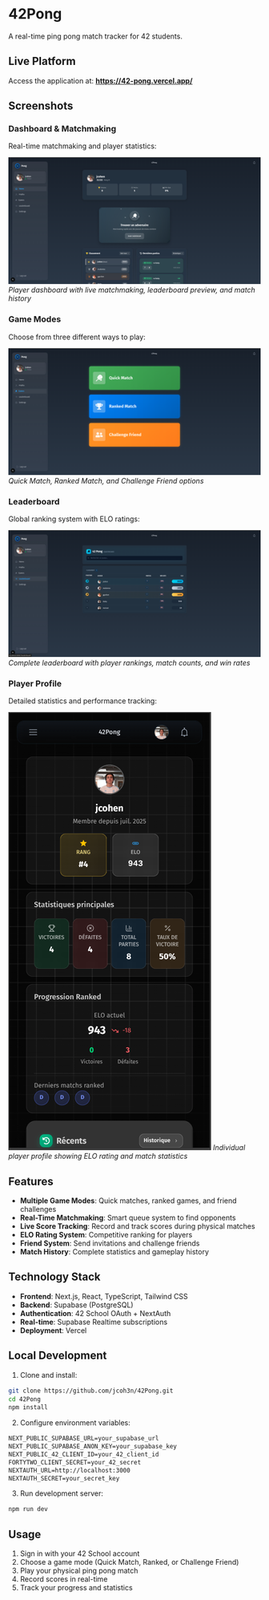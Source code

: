 # 42Pong

A real-time ping pong match tracker for 42 students.

## Live Platform

Access the application at: **https://42-pong.vercel.app/**

## Screenshots

### Dashboard & Matchmaking
Real-time matchmaking and player statistics:

![Dashboard](public/screenshots/dashboard.png)
*Player dashboard with live matchmaking, leaderboard preview, and match history*

### Game Modes
Choose from three different ways to play:

![Game Modes](public/screenshots/game-modes.png)
*Quick Match, Ranked Match, and Challenge Friend options*



### Leaderboard
Global ranking system with ELO ratings:

![Leaderboard](public/screenshots/leaderboard.png)
*Complete leaderboard with player rankings, match counts, and win rates*

### Player Profile
Detailed statistics and performance tracking:

![Player Profile](public/screenshots/profile.png)
*Individual player profile showing ELO rating and match statistics*

## Features

- **Multiple Game Modes**: Quick matches, ranked games, and friend challenges
- **Real-Time Matchmaking**: Smart queue system to find opponents
- **Live Score Tracking**: Record and track scores during physical matches
- **ELO Rating System**: Competitive ranking for players
- **Friend System**: Send invitations and challenge friends
- **Match History**: Complete statistics and gameplay history

## Technology Stack

- **Frontend**: Next.js, React, TypeScript, Tailwind CSS
- **Backend**: Supabase (PostgreSQL)
- **Authentication**: 42 School OAuth + NextAuth
- **Real-time**: Supabase Realtime subscriptions
- **Deployment**: Vercel

## Local Development

1. Clone and install:
```bash
git clone https://github.com/jcoh3n/42Pong.git
cd 42Pong
npm install
```

2. Configure environment variables:
```env
NEXT_PUBLIC_SUPABASE_URL=your_supabase_url
NEXT_PUBLIC_SUPABASE_ANON_KEY=your_supabase_key
NEXT_PUBLIC_42_CLIENT_ID=your_42_client_id
FORTYTWO_CLIENT_SECRET=your_42_secret
NEXTAUTH_URL=http://localhost:3000
NEXTAUTH_SECRET=your_secret_key
```

3. Run development server:
```bash
npm run dev
```

## Usage

1. Sign in with your 42 School account
2. Choose a game mode (Quick Match, Ranked, or Challenge Friend)
3. Play your physical ping pong match
4. Record scores in real-time
5. Track your progress and statistics
